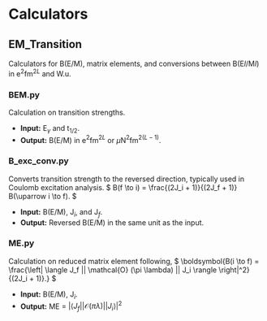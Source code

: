 # Calculators

## EM_Transition
Calculators for B(E/M), matrix elements, and conversions between B(E$`l`$/M$`l`$) in e$`^2`$fm$`^{2L}`$ and W.u.

### BEM.py
Calculation on transition strengths.
- **Input:** E$`_{\gamma}`$ and t$`_{1/2}`$.
- **Output:** B(E/M) in e$`^2`$fm$`^{2L}`$ or $`\mu`$N$`^2`$fm$`^{2(L-1)}`$.

### B_exc_conv.py
Converts transition strength to the reversed direction, typically used in Coulomb excitation analysis.
$`
B(f \to i) = \frac{(2J_i + 1)}{(2J_f + 1)} B(\uparrow i \to f).
`$
- **Input:** B(E/M), J$`_i`$, and J$`_f`$.
- **Output:** Reversed B(E/M) in the same unit as the input.

### ME.py
Calculation on reduced matrix element following,
$`
\boldsymbol{B(i \to f) = \frac{\left| \langle J_f || \mathcal{O} (\pi \lambda) || J_i \rangle \right|^2}{(2J_i + 1)}.}
`$
- **Input:** B(E/M), J$`_i`$.
- **Output:** ME = $`\left| \langle J_f || \mathcal{O} (\pi \lambda) || J_i \rangle \right|^2`$

